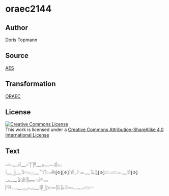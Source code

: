 # oraec2144

## Author

Doris Topmann

## Source

[AES](https://github.com/simondschweitzer/aes)

## Transformation

[ORAEC](https://oraec.github.io/)

## License

<a rel="license" href="http://creativecommons.org/licenses/by-sa/4.0/"><img alt="Creative Commons License" style="border-width:0" src="https://i.creativecommons.org/l/by-sa/4.0/88x31.png" /></a><br />This work is licensed under a <a rel="license" href="http://creativecommons.org/licenses/by-sa/4.0/">Creative Commons Attribution-ShareAlike 4.0 International License</a>

## Text

𓌡𓏤𓂝𓌢𓈖𓏌𓊹𓊹𓋹𓈖𓐍𓂋𓍿𓀀𓏥<br>
𓇋𓈖𓃀𓈖𓅱𓏌𓏏𓊌𓈖𓆓𓐩𓏌𓏏𓀩[⯑][⯑]𓇋𓀀𓌳𓁹𓈖𓄿𓊮[⯑]𓂧𓂧𓏏𓈖𓀀[⯑]<br>
𓂜𓈖𓅱𓀀𓇋𓋴𓈙𓏏𓏤𓇋𓌨𓂋<br>
𓋴𓇥𓂋𓈖𓇾𓏤𓈅𓊪𓈖𓎛𓋴𓃀𓏴𓏛𓋴𓍑𓄿𓇋𓇋𓏛𓂋𓂝𓇳𓏤𓎟<br>
